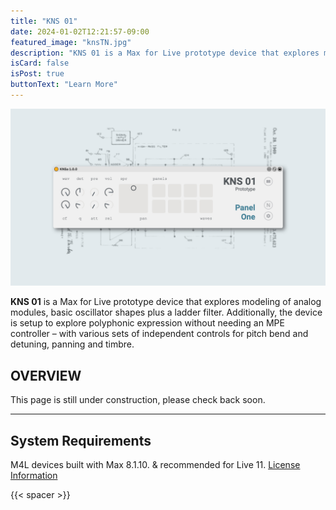 ```yaml
---
title: "KNS 01"
date: 2024-01-02T12:21:57-09:00
featured_image: "knsTN.jpg"
description: "KNS 01 is a Max for Live prototype device that explores modelling of basic analog modules, oscillators and a ladder filter"
isCard: false
isPost: true
buttonText: "Learn More"
---
```

<!-- {{< gumroad "https://flaviogaete.gumroad.com/l/telar" >}} -->
<!-- {{< spacer >}} -->

![KNS - A M4L prototype of a basic analog synth](knsTN.jpg)

**KNS 01** is a Max for Live prototype device that explores modeling of analog modules, basic oscillator shapes plus a ladder filter. Additionally, the device is setup to explore polyphonic expression without needing an MPE controller – with various sets of independent controls for pitch bend and detuning, panning and timbre.

## OVERVIEW

This page is still under construction, please check back soon.

---

## System Requirements

M4L devices built with Max 8.1.10. & recommended for Live 11.
[License Information](/license)

{{< spacer >}}
<!-- {{< button "post-button-accent" "https://flaviogaete.gumroad.com/l/telar" "_blank" "Buy" >}} -->